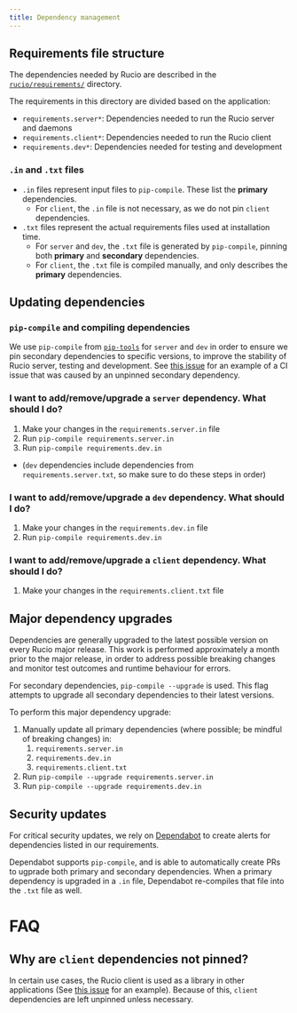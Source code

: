```yaml
---
title: Dependency management
---
```


## Requirements file structure

The dependencies needed by Rucio are described in the [`rucio/requirements/`](https://github.com/rucio/rucio/tree/master/requirements) directory.

The requirements in this directory are divided based on the application:

- `requirements.server*`: Dependencies needed to run the Rucio server and daemons
- `requirements.client*`: Dependencies needed to run the Rucio client
- `requirements.dev*`: Dependencies needed for testing and development

### `.in` and `.txt` files
- `.in` files represent input files to `pip-compile`. These list the **primary** dependencies.
    - For `client`, the `.in` file is not necessary, as we do not pin `client` dependencies.
- `.txt` files represent the actual requirements files used at installation time.
    - For `server` and `dev`, the `.txt` file is generated by `pip-compile`,
    pinning both **primary** and **secondary** dependencies.
    - For `client`, the `.txt` file is compiled manually,
    and only describes the **primary** dependencies.

## Updating dependencies

### `pip-compile` and compiling dependencies
We use `pip-compile` from [`pip-tools`](https://github.com/jazzband/pip-tools) for `server` and `dev`
in order to ensure we pin secondary dependencies to specific versions,
to improve the stability of Rucio server, testing and development.
See [this issue](https://github.com/rucio/rucio/issues/6694) for an example
of a CI issue that was caused by an unpinned secondary dependency.

### I want to add/remove/upgrade a `server` dependency. What should I do?
1. Make your changes in the `requirements.server.in` file
2. Run `pip-compile requirements.server.in`
3. Run `pip-compile requirements.dev.in`
  - (`dev` dependencies include dependencies from `requirements.server.txt`,
  so make sure to do these steps in order)

### I want to add/remove/upgrade a `dev` dependency. What should I do?
1. Make your changes in the `requirements.dev.in` file
2. Run `pip-compile requirements.dev.in`

### I want to add/remove/upgrade a `client` dependency. What should I do?
1. Make your changes in the `requirements.client.txt` file

## Major dependency upgrades
Dependencies are generally upgraded to the latest possible version on every Rucio major release.
This work is performed approximately a month prior to the major release,
in order to address possible breaking changes and monitor test outcomes and runtime behaviour for errors.

For secondary dependencies, `pip-compile --upgrade` is used. This flag attempts to upgrade
all secondary dependencies to their latest versions.

To perform this major dependency upgrade:
1. Manually update all primary dependencies (where possible; be mindful of breaking changes) in:
    1. `requirements.server.in`
    2. `requirements.dev.in`
    3. `requirements.client.txt`
2. Run `pip-compile --upgrade requirements.server.in`
3. Run `pip-compile --upgrade requirements.dev.in`

## Security updates
For critical security updates, we rely on [Dependabot](https://github.com/dependabot)
to create alerts for dependencies listed in our requirements.

Dependabot supports `pip-compile`, and is able to automatically create PRs
to ugprade both primary and secondary dependencies.
When a primary dependency is upgraded in a `.in` file, Dependabot re-compiles
that file into the `.txt` file as well.

# FAQ

## Why are `client` dependencies not pinned?
In certain use cases, the Rucio client is used as a library in other applications
(See [this issue](https://github.com/rucio/rucio/issues/6663) for an example).
Because of this, `client` dependencies are left unpinned unless necessary.
